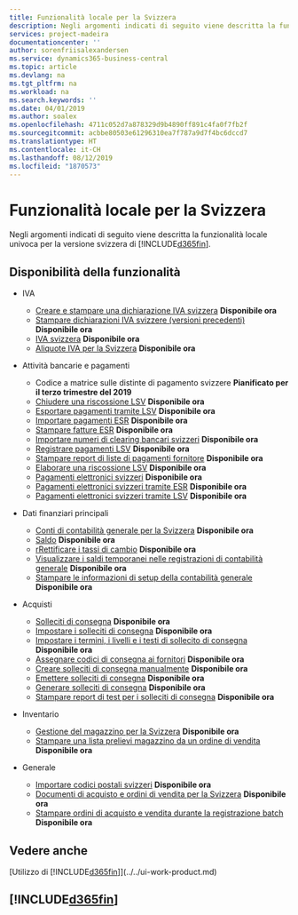 ```yaml
---
title: Funzionalità locale per la Svizzera
description: Negli argomenti indicati di seguito viene descritta la funzionalità locale nella versione svizzera di Business Central.
services: project-madeira
documentationcenter: ''
author: sorenfriisalexandersen
ms.service: dynamics365-business-central
ms.topic: article
ms.devlang: na
ms.tgt_pltfrm: na
ms.workload: na
ms.search.keywords: ''
ms.date: 04/01/2019
ms.author: soalex
ms.openlocfilehash: 4711c052d7a878329d9b4890ff891c4fa0f7fb2f
ms.sourcegitcommit: acbbe80503e61296310ea7f787a9d7f4bc6dccd7
ms.translationtype: HT
ms.contentlocale: it-CH
ms.lasthandoff: 08/12/2019
ms.locfileid: "1870573"
---
```

# <a name="switzerland-local-functionality"></a>Funzionalità locale per la Svizzera
Negli argomenti indicati di seguito viene descritta la funzionalità locale univoca per la versione svizzera di [!INCLUDE[d365fin](../../includes/d365fin_md.md)].  

## <a name="feature-availability"></a>Disponibilità della funzionalità

* IVA
    * [Creare e stampare una dichiarazione IVA svizzera](how-to-create-and-print-a-swiss-vat-statement.md) **Disponibile ora**
    * [Stampare dichiarazioni IVA svizzere (versioni precedenti)](how-to-print-swiss-vat-statements-older-version-.md) **Disponibile ora**
    * [IVA svizzera](swiss-value-added-tax.md) **Disponibile ora**
    * [Aliquote IVA per la Svizzera](vat-rates-for-switzerland.md) **Disponibile ora**

* Attività bancarie e pagamenti
    * Codice a matrice sulle distinte di pagamento svizzere **Pianificato per il terzo trimestre del 2019**
    * [Chiudere una riscossione LSV](how-to-close-an-lsv-collection.md) **Disponibile ora**
    * [Esportare pagamenti tramite LSV](how-to-export-payments-using-lsv.md) **Disponibile ora**
    * [Importare pagamenti ESR](how-to-import-esr-payments.md) **Disponibile ora**
    * [Stampare fatture ESR](how-to-print-esr-invoices.md) **Disponibile ora**
    * [Importare numeri di clearing bancari svizzeri](how-to-import-swiss-bank-clearing-numbers.md) **Disponibile ora**
    * [Registrare pagamenti LSV](how-to-post-lsv-payments.md) **Disponibile ora**
    * [Stampare report di liste di pagamenti fornitore](how-to-print-vendor-payments-list-reports.md) **Disponibile ora**
    * [Elaborare una riscossione LSV](how-to-process-an-lsv-collection.md) **Disponibile ora**
    * [Pagamenti elettronici svizzeri](swiss-electronic-payments.md) **Disponibile ora**
    * [Pagamenti elettronici svizzeri tramite ESR](swiss-electronic-payments-using-esr.md) **Disponibile ora**
    * [Pagamenti elettronici svizzeri tramite LSV](swiss-electronic-payments-using-lsv-.md) **Disponibile ora**

* Dati finanziari principali
    * [Conti di contabilità generale per la Svizzera](swiss-general-ledger-accounts.md) **Disponibile ora**
    * [Saldo](balance.md) **Disponibile ora**
    * [rRettificare i tassi di cambio](how-to-adjust-exchange-rates.md) **Disponibile ora**
    * [Visualizzare i saldi temporanei nelle registrazioni di contabilità generale](how-to-view-temporary-balances-in-general-ledger-journals.md) **Disponibile ora**
    * [Stampare le informazioni di setup della contabilità generale](how-to-print-general-ledger-setup-information.md) **Disponibile ora**

* Acquisti
    * [Solleciti di consegna](delivery-reminders.md) **Disponibile ora**
    * [Impostare i solleciti di consegna](how-to-set-up-delivery-reminders.md) **Disponibile ora**
    * [Impostare i termini, i livelli e i testi di sollecito di consegna](how-to-set-up-delivery-reminder-terms-levels-and-text.md) **Disponibile ora**
    * [Assegnare codici di consegna ai fornitori](how-to-assign-delivery-reminder-codes-to-vendors.md) **Disponibile ora**
    * [Creare solleciti di consegna manualmente](how-to-create-delivery-reminders-manually.md) **Disponibile ora**
    * [Emettere solleciti di consegna](how-to-issue-delivery-reminders.md) **Disponibile ora**
    * [Generare solleciti di consegna](how-to-generate-delivery-reminders.md) **Disponibile ora**
    * [Stampare report di test per i solleciti di consegna](how-to-print-test-reports-for-delivery-reminders.md) **Disponibile ora**

* Inventario
    * [Gestione del magazzino per la Svizzera](swiss-inventory-management.md) **Disponibile ora**
    * [Stampare una lista prelievi magazzino da un ordine di vendita](how-to-print-an-inventory-picking-list-from-a-sales-order.md) **Disponibile ora**

* Generale    
    * [Importare codici postali svizzeri](how-to-import-swiss-post-codes.md) **Disponibile ora**
    * [Documenti di acquisto e ordini di vendita per la Svizzera](swiss-purchase-documents-and-sales-documents.md) **Disponibile ora**
    * [Stampare ordini di acquisto e vendita durante la registrazione batch](how-to-print-sales-and-purchase-orders-during-batch-posting.md) **Disponibile ora**

## <a name="see-also"></a>Vedere anche
[Utilizzo di [!INCLUDE[d365fin](../../includes/d365fin_md.md)]](../../ui-work-product.md)

## [!INCLUDE[d365fin](../../includes/free_trial_md.md)]  
